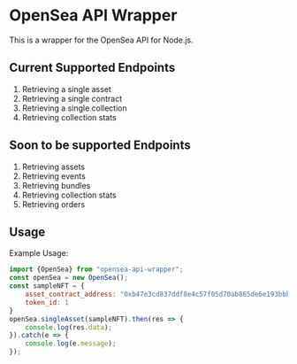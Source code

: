 # OpenSea API Wrapper

This is a wrapper for the OpenSea API for Node.js.

## Current Supported Endpoints

1. Retrieving a single asset
2. Retrieving a single contract
3. Retrieving a single collection
4. Retrieving collection stats

## Soon to be supported Endpoints

1. Retrieving assets
2. Retrieving events
3. Retrieving bundles
4. Retrieving collection stats
5. Retrieving orders

## Usage

Example Usage: 

``` javascript
import {OpenSea} from "opensea-api-wrapper";
const openSea = new OpenSea();
const sampleNFT = {
    asset_contract_address: "0xb47e3cd837ddf8e4c57f05d70ab865de6e193bbb",
    token_id: 1
}
openSea.singleAsset(sampleNFT).then(res => {
    console.log(res.data);
}).catch(e => {
    console.log(e.message);
});
```